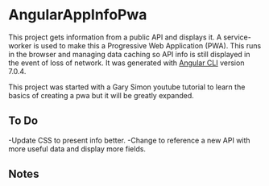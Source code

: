# AngularAppInfoPwa

This project gets information from a public API and displays it. A service-worker is used to make this a Progressive Web Application (PWA). This runs in the browser and managing data caching so API info is still displayed in the event of loss of network. It was generated with [Angular CLI](https://github.com/angular/angular-cli) version 7.0.4.

This project was started with a Gary Simon youtube tutorial to learn the basics of creating a pwa but it will be greatly expanded.

## To Do

-Update CSS to present info better.
-Change to reference a new API with more useful data and display more fields.

## Notes

